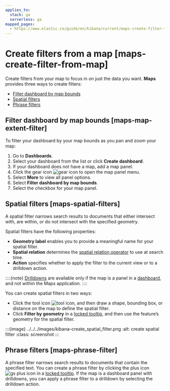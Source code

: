 ```yaml
---
applies_to:
  stack: ga
  serverless: ga
mapped_pages:
  - https://www.elastic.co/guide/en/kibana/current/maps-create-filter-from-map.html
---
```


# Create filters from a map [maps-create-filter-from-map]

Create filters from your map to focus in on just the data you want. **Maps** provides three ways to create filters:

* [Filter dashboard by map bounds](#maps-map-extent-filter)
* [Spatial filters](#maps-spatial-filters)
* [Phrase filters](#maps-phrase-filter)


## Filter dashboard by map bounds [maps-map-extent-filter]

To filter your dashboard by your map bounds as you pan and zoom your map:

1. Go to **Dashboards**.
2. Select your dashboard from the list or click **Create dashboard**.
3. If your dashboard does not have a map, add a map panel.
4. Click the gear icon ![gear icon](../../../images/kibana-gear_icon.png "") to open the map panel menu.
5. Select **More** to view all panel options.
6. Select **Filter dashboard by map bounds**.
7. Select the checkbox for your map panel.


## Spatial filters [maps-spatial-filters]

A spatial filter narrows search results to documents that either intersect with, are within, or do not intersect with the specified geometry.

Spatial filters have the following properties:

* **Geometry label** enables you to provide a meaningful name for your spatial filter.
* **Spatial relation** determines the [spatial relation operator](elasticsearch://docs/reference/query-languages/query-dsl-geo-shape-query.md#geo-shape-spatial-relations) to use at search time.
* **Action** specifies whether to apply the filter to the current view or to a drilldown action.

::::{note}
[Drilldowns](../../dashboards/drilldowns.md) are available only if the map is a panel in a [dashboard](../../dashboards.md), and not within the Maps application.
::::


You can create spatial filters in two ways:

* Click the tool icon ![tool icon](../../../images/kibana-tools_icon.png ""), and then draw a shape, bounding box, or distance on the map to define the spatial filter.
* Click **Filter by geometry** in a [locked tooltip](vector-tooltip.md#maps-vector-tooltip-locking), and then use the feature’s geometry for the spatial filter.

:::{image} ../../../images/kibana-create_spatial_filter.png
:alt: create spatial filter
:class: screenshot
:::


## Phrase filters [maps-phrase-filter]

A phrase filter narrows search results to documents that contain the specified text. You can create a phrase filter by clicking the plus icon ![gs plus icon](../../../images/kibana-gs_plus_icon.png "") in a [locked tooltip](vector-tooltip.md#maps-vector-tooltip-locking). If the map is a dashboard panel with drilldowns, you can apply a phrase filter to a drilldown by selecting the drilldown action.

